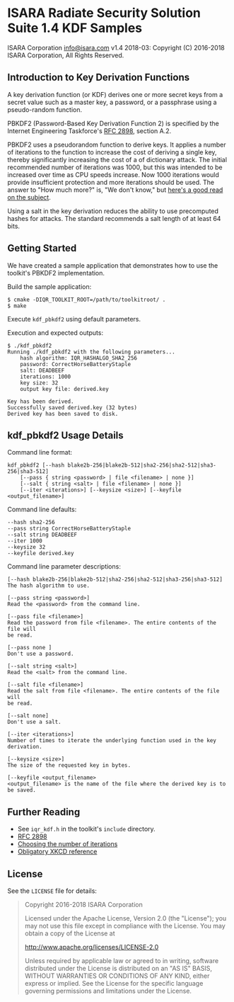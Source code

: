 # ISARA Radiate Security Solution Suite 1.4 KDF Samples
ISARA Corporation <info@isara.com>
v1.4 2018-03: Copyright (C) 2016-2018 ISARA Corporation, All Rights Reserved.

## Introduction to Key Derivation Functions

A key derivation function (or KDF) derives one or more secret keys from a
secret value such as a master key, a password, or a passphrase using a
pseudo-random function.

PBKDF2 (Password-Based Key Derivation Function 2) is specified by the
Internet Engineering Taskforce's
[RFC 2898](https://www.ietf.org/rfc/rfc2898.txt), section A.2.

PBKDF2 uses a pseudorandom function to derive keys. It applies a number
of iterations to the function to increase the cost of deriving a single key,
thereby significantly increasing the cost of a of dictionary attack. The
initial recommended number of iterations was 1000, but this was intended to be
increased over time as CPU speeds increase. Now 1000 iterations would provide
insufficient protection and more iterations should be used. The answer to
"How much more?" is, "We don't know," but
[here's a good read on the subject](http://security.stackexchange.com/a/3993).

Using a salt in the key derivation reduces the ability to use precomputed
hashes for attacks. The standard recommends a salt length of at least 64 bits.

## Getting Started

We have created a sample application that demonstrates how to use the
toolkit's PBKDF2 implementation.

Build the sample application:

```
$ cmake -DIQR_TOOLKIT_ROOT=/path/to/toolkitroot/ .
$ make
```

Execute `kdf_pbkdf2` using default parameters.

Execution and expected outputs:

```
$ ./kdf_pbkdf2
Running ./kdf_pbkdf2 with the following parameters...
    hash algorithm: IQR_HASHALGO_SHA2_256
    password: CorrectHorseBatteryStaple
    salt: DEADBEEF
    iterations: 1000
    key size: 32
    output key file: derived.key

Key has been derived.
Successfully saved derived.key (32 bytes)
Derived key has been saved to disk.
```

## kdf_pbkdf2 Usage Details

Command line format:

```
kdf_pbkdf2 [--hash blake2b-256|blake2b-512|sha2-256|sha2-512|sha3-256|sha3-512]
    [--pass { string <password> | file <filename> | none }]
    [--salt { string <salt> | file <filename> | none }]
    [--iter <iterations>] [--keysize <size>] [--keyfile <output_filename>]
```

Command line defaults:

```
--hash sha2-256
--pass string CorrectHorseBatteryStaple
--salt string DEADBEEF
--iter 1000
--keysize 32
--keyfile derived.key
```

Command line parameter descriptions:

```
[--hash blake2b-256|blake2b-512|sha2-256|sha2-512|sha3-256|sha3-512]
The hash algorithm to use.

[--pass string <password>]
Read the <password> from the command line.

[--pass file <filename>]
Read the password from file <filename>. The entire contents of the file will
be read.

[--pass none ]
Don't use a password.

[--salt string <salt>]
Read the <salt> from the command line.

[--salt file <filename>]
Read the salt from file <filename>. The entire contents of the file will
be read.

[--salt none]
Don't use a salt.

[--iter <iterations>]
Number of times to iterate the underlying function used in the key derivation.

[--keysize <size>]
The size of the requested key in bytes.

[--keyfile <output_filename>
<output_filename> is the name of the file where the derived key is to be saved.
```

## Further Reading

* See `iqr_kdf.h` in the toolkit's `include` directory.
* [RFC 2898](https://www.ietf.org/rfc/rfc2898.txt)
* [Choosing the number of iterations](http://security.stackexchange.com/a/3993)
* [Obligatory XKCD reference](https://xkcd.com/936/)

## License

See the `LICENSE` file for details:

> Copyright 2016-2018 ISARA Corporation
> 
> Licensed under the Apache License, Version 2.0 (the "License");
> you may not use this file except in compliance with the License.
> You may obtain a copy of the License at
> 
> http://www.apache.org/licenses/LICENSE-2.0
> 
> Unless required by applicable law or agreed to in writing, software
> distributed under the License is distributed on an "AS IS" BASIS,
> WITHOUT WARRANTIES OR CONDITIONS OF ANY KIND, either express or implied.
> See the License for the specific language governing permissions and
> limitations under the License.

